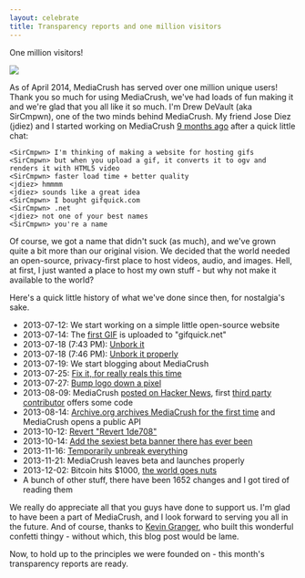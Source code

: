 ```yaml
---
layout: celebrate
title: Transparency reports and one million visitors
---
```


One million visitors!

<a href="https://xkcd.com/570/"><img src="http://imgs.xkcd.com/comics/new_car.png" /></a>

As of April 2014, MediaCrush has served over one million unique users! Thank you so much for using
MediaCrush, we've had loads of fun making it and we're glad that you all like it so much. I'm
Drew DeVault (aka SirCmpwn), one of the two minds behind MediaCrush. My friend Jose Diez (jdiez)
and I started working on MediaCrush
[9 months ago](https://github.com/MediaCrush/MediaCrush/commit/c733cf535ffd30f8d99deae72e0b6750f80765f6)
after a quick little chat:

    <SirCmpwn> I'm thinking of making a website for hosting gifs
    <SirCmpwn> but when you upload a gif, it converts it to ogv and renders it with HTML5 video
    <SirCmpwn> faster load time + better quality
    <jdiez> hmmmm
    <jdiez> sounds like a great idea
    <SirCmpwn> I bought gifquick.com
    <SirCmpwn> .net
    <jdiez> not one of your best names
    <SirCmpwn> you're a name

Of course, we got a name that didn't suck (as much), and we've grown quite a bit more than
our original vision. We decided that the world needed an open-source, privacy-first place to
host videos, audio, and images. Hell, at first, I just wanted a place to host my own stuff -
but why not make it available to the world?

Here's a quick little history of what we've done since then, for nostalgia's sake.

* 2013-07-12: We start working on a simple little open-source website
* 2013-07-14: The [first GIF](https://mediacru.sh/suvAyqUZjNZg) is uploaded to "gifquick.net"
* 2013-07-18 (7:43 PM): [Unbork it](https://github.com/MediaCrush/MediaCrush/commit/3a10c0010c8f5afcc95e9eb6fc3c57beba4aca8b)
* 2013-07-18 (7:46 PM): [Unbork it properly](https://github.com/MediaCrush/MediaCrush/commit/bb9f7fc14d9eb51b42b932b4b5ba1cf0e7db4c71)
* 2013-07-19: We start blogging about MediaCrush
* 2013-07-25: [Fix it, for really reals this time](https://github.com/MediaCrush/MediaCrush/commit/ffb25d9d4d381264c41cf2b78688f729a711d734)
* 2013-07-27: [Bump logo down a pixel](https://github.com/MediaCrush/MediaCrush/commit/b8ac0a413ae359b595aa7fa02d7f854cf06d62f2)
* 2013-08-09: MediaCrush [posted on Hacker News](https://news.ycombinator.com/item?id=6189397), first [third party contributor](https://github.com/MediaCrush/MediaCrush/commit/89adc855338f33279d42c6e87f22cd2858cd5851) offers some code
* 2013-08-14: [Archive.org archives MediaCrush for the first time](https://web.archive.org/web/20131014030612/https://mediacru.sh/) and MediaCrush opens a public API
* 2013-10-12: [Revert "Revert 1de708"](https://github.com/MediaCrush/MediaCrush/commit/65ecf95a9915b24fe9830da3b13e7ba47d305ed1)
* 2013-10-14: [Add the sexiest beta banner there has ever been](https://github.com/MediaCrush/MediaCrush/commit/dcb61481c46547c0799dabf843ae433e496e94f1)
* 2013-11-16: [Temporarily unbreak everything](https://github.com/MediaCrush/MediaCrush/commit/cd3350a0eb338702b2ea7e4de51d96d7410ffb3c)
* 2013-11-21: MediaCrush leaves beta and launches properly
* 2013-12-02: Bitcoin hits $1000, [the world goes nuts](https://mediacru.sh/U37IX05BI_5i)
* A bunch of other stuff, there have been 1652 changes and I got tired of reading them

We really do appreciate all that you guys have done to support us. I'm glad to have been a
part of MediaCrush, and I look forward to serving you all in the future. And of course,
thanks to [Kevin Granger](http://codepen.io/Shipow/pen/cEgiu), who built this wonderful
confetti thingy - without which, this blog post would be lame.

Now, to hold up to the principles we were founded on - this month's transparency reports
are ready.
